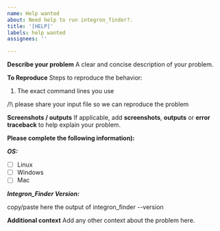 ```yaml
---
name: Help wanted
about: Need help to run integron_finder?.
title: '[HELP]'
labels: help wanted
assignees: ''

---
```


**Describe your problem**
A clear and concise description of your problem.

**To Reproduce**
Steps to reproduce the behavior:

1. The exact command lines you use 

/!\ please share your input file so we can reproduce the problem

**Screenshots / outputs**
If applicable, add **screenshots**, **outputs** or **error traceback** 
to help explain your problem.

**Please complete the following information):**

***OS:*** 

 - [ ] Linux
 - [ ] Windows
 - [ ] Mac

***Integron_Finder Version:***

  copy/paste here the output of integron_finder --version

**Additional context**
Add any other context about the problem here.

